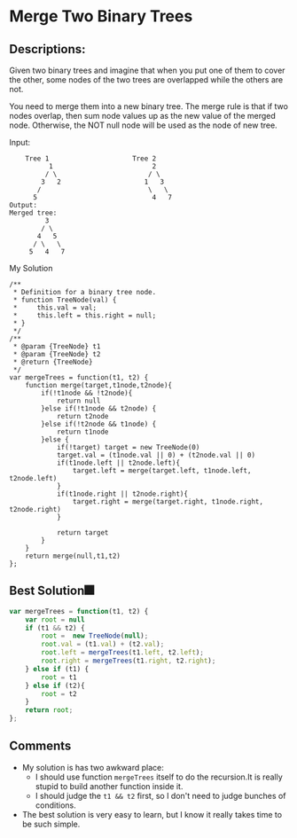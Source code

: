 # Merge Two Binary Trees

## Descriptions: 
Given two binary trees and imagine that when you put one of them to cover the other, some nodes of the two trees are overlapped while the others are not.

You need to merge them into a new binary tree. The merge rule is that if two nodes overlap, then sum node values up as the new value of the merged node. Otherwise, the NOT null node will be used as the node of new tree.

Input:
``` 
	Tree 1                     Tree 2                  
          1                         2                             
         / \                       / \                            
        3   2                     1   3                        
       /                           \   \                      
      5                             4   7                  
Output: 
Merged tree:
	     3
	    / \
	   4   5
	  / \   \ 
	 5   4   7
```


My Solution
```
/**
 * Definition for a binary tree node.
 * function TreeNode(val) {
 *     this.val = val;
 *     this.left = this.right = null;
 * }
 */
/**
 * @param {TreeNode} t1
 * @param {TreeNode} t2
 * @return {TreeNode}
 */
var mergeTrees = function(t1, t2) {
    function merge(target,t1node,t2node){
        if(!t1node && !t2node){
            return null
        }else if(!t1node && t2node) {
            return t2node
        }else if(!t2node && t1node) {
            return t1node
        }else {
            if(!target) target = new TreeNode(0)
            target.val = (t1node.val || 0) + (t2node.val || 0)
            if(t1node.left || t2node.left){
                target.left = merge(target.left, t1node.left, t2node.left)    
            }
            if(t1node.right || t2node.right){
                target.right = merge(target.right, t1node.right, t2node.right)        
            }
            
            return target
        }
    }
    return merge(null,t1,t2)
};
```

## Best Solution🎆
```javascript
var mergeTrees = function(t1, t2) {
    var root = null
    if (t1 && t2) {
        root =  new TreeNode(null);
        root.val = (t1.val) + (t2.val);
        root.left = mergeTrees(t1.left, t2.left);
        root.right = mergeTrees(t1.right, t2.right);
    } else if (t1) {
        root = t1
    } else if (t2){
        root = t2
    } 
    return root;
};
```

## Comments
- My solution is has two awkward place:
	- I should use function `mergeTrees` itself to do the recursion.It is really stupid to build another function inside it.
	- I should judge the `t1 && t2` first, so I don't need to judge bunches of conditions.
- The best solution is very easy to learn, but I know it really takes time to be such simple.






